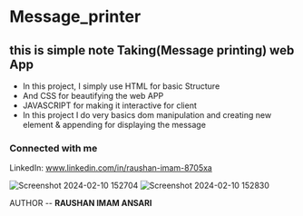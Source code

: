 # Message_printer

## this is simple note Taking(Message printing) web App 
- In this project, I simply use HTML for basic Structure
- And CSS for beautifying the web APP
- JAVASCRIPT for making it interactive for client
- In this project I do very basics dom manipulation and creating new element & appending for displaying the       message


### Connected with me  
LinkedIn: www.linkedin.com/in/raushan-imam-8705xa

![Screenshot 2024-02-10 152704](https://github.com/RaushanImamAnsari/Message_printer/assets/147207022/a5d81359-4282-4665-bf95-2124559cc1ab)
![Screenshot 2024-02-10 152830](https://github.com/RaushanImamAnsari/Message_printer/assets/147207022/baa8f1c1-fa2c-445d-a282-33d81565f76f)

AUTHOR -- <b> RAUSHAN IMAM ANSARI </b>
